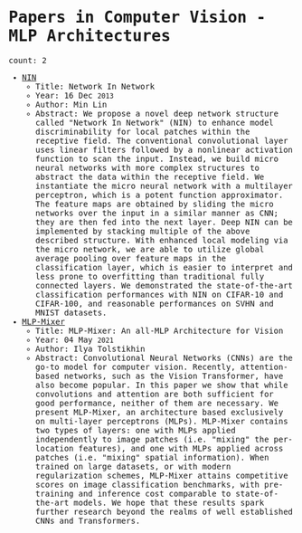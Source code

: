 <span style="font-family:monospace">

# Papers in Computer Vision - MLP Architectures

count: 2

* [NIN](https://arxiv.org/abs/1312.4400)
    * Title: Network In Network
    * Year: 16 Dec `2013`
    * Author: Min Lin
    * Abstract: We propose a novel deep network structure called "Network In Network" (NIN) to enhance model discriminability for local patches within the receptive field. The conventional convolutional layer uses linear filters followed by a nonlinear activation function to scan the input. Instead, we build micro neural networks with more complex structures to abstract the data within the receptive field. We instantiate the micro neural network with a multilayer perceptron, which is a potent function approximator. The feature maps are obtained by sliding the micro networks over the input in a similar manner as CNN; they are then fed into the next layer. Deep NIN can be implemented by stacking multiple of the above described structure. With enhanced local modeling via the micro network, we are able to utilize global average pooling over feature maps in the classification layer, which is easier to interpret and less prone to overfitting than traditional fully connected layers. We demonstrated the state-of-the-art classification performances with NIN on CIFAR-10 and CIFAR-100, and reasonable performances on SVHN and MNIST datasets.
* [MLP-Mixer](https://arxiv.org/abs/2105.01601)
    * Title: MLP-Mixer: An all-MLP Architecture for Vision
    * Year: 04 May `2021`
    * Author: Ilya Tolstikhin
    * Abstract: Convolutional Neural Networks (CNNs) are the go-to model for computer vision. Recently, attention-based networks, such as the Vision Transformer, have also become popular. In this paper we show that while convolutions and attention are both sufficient for good performance, neither of them are necessary. We present MLP-Mixer, an architecture based exclusively on multi-layer perceptrons (MLPs). MLP-Mixer contains two types of layers: one with MLPs applied independently to image patches (i.e. "mixing" the per-location features), and one with MLPs applied across patches (i.e. "mixing" spatial information). When trained on large datasets, or with modern regularization schemes, MLP-Mixer attains competitive scores on image classification benchmarks, with pre-training and inference cost comparable to state-of-the-art models. We hope that these results spark further research beyond the realms of well established CNNs and Transformers.
